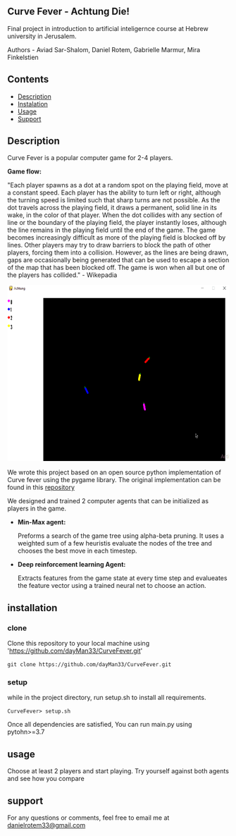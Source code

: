 ## Curve Fever - Achtung Die!

Final project in introduction to artificial inteligernce course at Hebrew university in Jerusalem.

Authors - Aviad Sar-Shalom, Daniel Rotem, Gabrielle Marmur, Mira Finkelstien

Contents
--------

* [Description](#description)
* [Instalation](#installation)
* [Usage](#usage)
* [Support](#support)

Description
-----------

Curve Fever is a popular computer game for 2-4 players. 

**Game flow:**

"Each player spawns as a dot at a random spot on the playing field, move at a constant speed. Each player has the ability to turn left or right, although the turning speed is limited such that sharp turns are not possible. As the dot travels across the playing field, it draws a permanent, solid line in its wake, in the color of that player. When the dot collides with any section of line or the boundary of the playing field, the player instantly loses, although the line remains in the playing field until the end of the game. The game becomes increasingly difficult as more of the playing field is blocked off by lines. Other players may try to draw barriers to block the path of other players, forcing them into a collision. However, as the lines are being drawn, gaps are occasionally being generated that can be used to escape a section of the map that has been blocked off. The game is won when all but one of the players has collided." - Wikepadia

<img src="static/img/CurveFever.gif" width="550" height="400"/>


We wrote this project based on an open source python implementation of Curve fever using the pygame library. The original implementation can be found in this [repository](https://github.com/Valaraucoo/AchtungDiePython.git) 

We designed and trained 2 computer agents that can be initialized as players in the game.
- **Min-Max agent:**

    Preforms a search of the game tree using alpha-beta pruning. It uses a weighted sum of a few heuristis evaluate the nodes of the tree and chooses the best move in each timestep. 
    
- **Deep reinforcement learning Agent:**

    Extracts features from the game state at every time step and evalueates the feature vector using a trained neural net to choose an action.

 
installation
--------

### clone
Clone this repository to your local machine using 'https://github.com/dayMan33/CurveFever.git'
            
    git clone https://github.com/dayMan33/CurveFever.git

### setup 
while in the project directory, run setup.sh to install all requirements.

    CurveFever> setup.sh
   
Once all dependencies are satisfied, You can run main.py using pytohn>=3.7

usage
-----
Choose at least 2 players and start playing. Try yourself against both agents and see how you compare

support
-------
For any questions or comments, feel free to email me at danielrotem33@gmail.com



